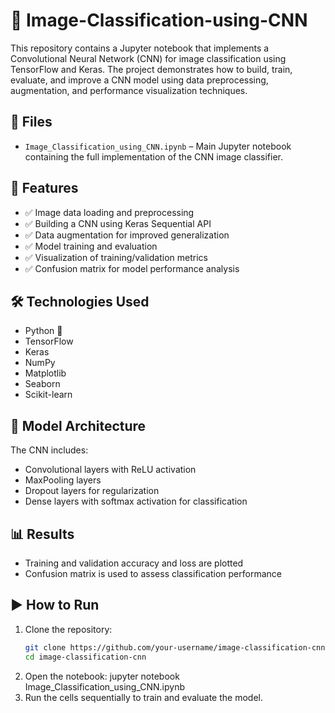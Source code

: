 # 🧠 Image-Classification-using-CNN

This repository contains a Jupyter notebook that implements a Convolutional Neural Network (CNN) for image classification using TensorFlow and Keras. The project demonstrates how to build, train, evaluate, and improve a CNN model using data preprocessing, augmentation, and performance visualization techniques.

## 📁 Files

- `Image_Classification_using_CNN.ipynb` – Main Jupyter notebook containing the full implementation of the CNN image classifier.

## 🚀 Features

- ✅ Image data loading and preprocessing
- ✅ Building a CNN using Keras Sequential API
- ✅ Data augmentation for improved generalization
- ✅ Model training and evaluation
- ✅ Visualization of training/validation metrics
- ✅ Confusion matrix for model performance analysis

## 🛠️ Technologies Used

- Python 🐍
- TensorFlow
- Keras
- NumPy
- Matplotlib
- Seaborn
- Scikit-learn

## 🧪 Model Architecture

The CNN includes:
- Convolutional layers with ReLU activation
- MaxPooling layers
- Dropout layers for regularization
- Dense layers with softmax activation for classification

## 📊 Results

- Training and validation accuracy and loss are plotted
- Confusion matrix is used to assess classification performance

## ▶️ How to Run

1. Clone the repository:
   ```bash
   git clone https://github.com/your-username/image-classification-cnn.git
   cd image-classification-cnn
2. Open the notebook:
   jupyter notebook Image_Classification_using_CNN.ipynb
3. Run the cells sequentially to train and evaluate the model.
